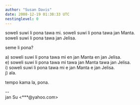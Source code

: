 ```yaml
---
author: "Susan Davis"
date: 2008-12-19 01:38:33 UTC
nestinglevel: 0
---
```

soweli suwi li pona tawa mi. soweli suwi li pona tawa jan Manta.  
soweli suwi li pona tawa jan Jelisa.  
  
seme li pona?  
  
a) soweli suwi li pona tawa mi en jan Manta en jan Jelisa.  
e) soweli suwi li pona tawa mi tawa jan Manta tawa jan Jelisa.  
i) soweli suwi li pona tawa mi e jan Manta e jan Jelisa.  
j) ala.  
  
tempo kama la, pona.  
  
\--  
jan Su <\*\*\*@yahoo.com>
